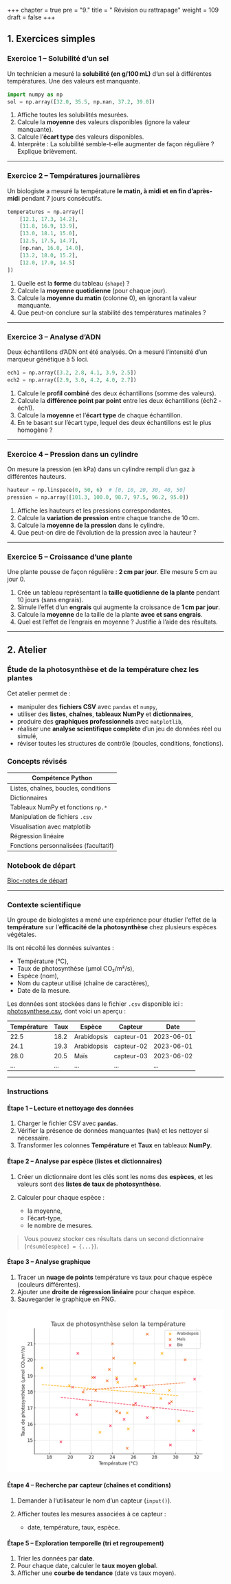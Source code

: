 +++
chapter = true
pre = "9."
title = " Révision ou rattrapage"
weight = 109
draft = false
+++

## 1. Exercices simples

### Exercice 1 – Solubilité d’un sel

Un technicien a mesuré la **solubilité (en g/100 mL)** d’un sel à différentes températures. Une des valeurs est manquante.

```python
import numpy as np
sol = np.array([32.0, 35.5, np.nan, 37.2, 39.0])
```

1. Affiche toutes les solubilités mesurées.
2. Calcule la **moyenne** des valeurs disponibles (ignore la valeur manquante).
3. Calcule l’**écart type** des valeurs disponibles.
4. Interprète : La solubilité semble-t-elle augmenter de façon régulière ? Explique brièvement.

---

### Exercice 2 – Températures journalières

Un biologiste a mesuré la température **le matin, à midi et en fin d’après-midi** pendant 7 jours consécutifs.

```python
temperatures = np.array([
    [12.1, 17.3, 14.2],
    [11.8, 16.9, 13.9],
    [13.0, 18.1, 15.0],
    [12.5, 17.5, 14.7],
    [np.nan, 16.0, 14.0],
    [13.2, 18.0, 15.2],
    [12.0, 17.0, 14.5]
])
```

1. Quelle est la **forme** du tableau (`shape`) ?
2. Calcule la **moyenne quotidienne** (pour chaque jour).
3. Calcule la **moyenne du matin** (colonne 0), en ignorant la valeur manquante.
4. Que peut-on conclure sur la stabilité des températures matinales ?

---

### Exercice 3 – Analyse d’ADN

Deux échantillons d’ADN ont été analysés. On a mesuré l’intensité d’un marqueur génétique à 5 loci.

```python
ech1 = np.array([3.2, 2.8, 4.1, 3.9, 2.5])
ech2 = np.array([2.9, 3.0, 4.2, 4.0, 2.7])
```

1. Calcule le **profil combiné** des deux échantillons (somme des valeurs).
2. Calcule la **différence point par point** entre les deux échantillons (éch2 - éch1).
3. Calcule la **moyenne** et l’**écart type** de chaque échantillon.
4. En te basant sur l’écart type, lequel des deux échantillons est le plus homogène ?

---

### Exercice 4 – Pression dans un cylindre

On mesure la pression (en kPa) dans un cylindre rempli d’un gaz à différentes hauteurs.

```python
hauteur = np.linspace(0, 50, 6)  # [0, 10, 20, 30, 40, 50]
pression = np.array([101.3, 100.0, 98.7, 97.5, 96.2, 95.0])
```

1. Affiche les hauteurs et les pressions correspondantes.
2. Calcule la **variation de pression** entre chaque tranche de 10 cm.
3. Calcule la **moyenne de la pression** dans le cylindre.
4. Que peut-on dire de l’évolution de la pression avec la hauteur ?

---

### Exercice 5 – Croissance d’une plante

Une plante pousse de façon régulière : **2 cm par jour**. Elle mesure 5 cm au jour 0.

1. Crée un tableau représentant la **taille quotidienne de la plante** pendant 10 jours (sans engrais).
2. Simule l’effet d’un **engrais** qui augmente la croissance de **1 cm par jour**.
3. Calcule la **moyenne** de la taille de la plante **avec et sans engrais**.
4. Quel est l’effet de l’engrais en moyenne ? Justifie à l’aide des résultats.

---

## 2. Atelier

### Étude de la photosynthèse et de la température chez les plantes

Cet atelier permet de :

* manipuler des **fichiers CSV** avec `pandas` et `numpy`,
* utiliser des **listes**, **chaînes**, **tableaux NumPy** et **dictionnaires**,
* produire des **graphiques professionnels** avec `matplotlib`,
* réaliser une **analyse scientifique complète** d’un jeu de données réel ou simulé,
* réviser toutes les structures de contrôle (boucles, conditions, fonctions).

### Concepts révisés

| Compétence Python                     |
| ------------------------------------- |
| Listes, chaînes, boucles, conditions  |
| Dictionnaires                         |
| Tableaux NumPy et fonctions `np.*`    |
| Manipulation de fichiers `.csv`       |
| Visualisation avec matplotlib         |
| Régression linéaire                   |
| Fonctions personnalisées (facultatif) |

### Notebook de départ

[Bloc-notes de départ](https://python-a25.netlify.app/blocnotes/atelier_photosynthese_etudiant.ipynb)

---

### Contexte scientifique

Un groupe de biologistes a mené une expérience pour étudier l'effet de la **température** sur l’**efficacité de la photosynthèse** chez plusieurs espèces végétales.

Ils ont récolté les données suivantes :

* Température (°C),
* Taux de photosynthèse (μmol CO₂/m²/s),
* Espèce (nom),
* Nom du capteur utilisé (chaîne de caractères),
* Date de la mesure.

Les données sont stockées dans le fichier `.csv` disponible ici : [photosynthese.csv](./photosynthese.csv), dont voici un aperçu :

| Température | Taux | Espèce      | Capteur    | Date       |
| ----------- | ---- | ----------- | ---------- | ---------- |
| 22.5        | 18.2 | Arabidopsis | capteur-01 | 2023-06-01 |
| 24.1        | 19.3 | Arabidopsis | capteur-02 | 2023-06-01 |
| 28.0        | 20.5 | Maïs        | capteur-03 | 2023-06-02 |
| ...         | ...  | ...         | ...        | ...        |

---

### Instructions

#### Étape 1 – Lecture et nettoyage des données

1. Charger le fichier CSV avec **`pandas`**.
2. Vérifier la présence de données manquantes (`NaN`) et les nettoyer si nécessaire.
3. Transformer les colonnes **Température** et **Taux** en tableaux **NumPy**.

#### Étape 2 – Analyse par espèce (listes et dictionnaires)

1. Créer un dictionnaire dont les clés sont les noms des **espèces**, et les valeurs sont des **listes de taux de photosynthèse**.
2. Calculer pour chaque espèce :

   * la moyenne,
   * l’écart-type,
   * le nombre de mesures.

> Vous pouvez stocker ces résultats dans un second dictionnaire (`résumé[espèce] = {...}`).

#### Étape 3 – Analyse graphique

1. Tracer un **nuage de points** température vs taux pour chaque espèce (couleurs différentes).
2. Ajouter une **droite de régression linéaire** pour chaque espèce.
3. Sauvegarder le graphique en PNG.

![Nuage - régression](./photosynthese_regression.png?width=45vw)

#### Étape 4 – Recherche par capteur (chaînes et conditions)

1. Demander à l’utilisateur le nom d’un capteur (`input()`).
2. Afficher toutes les mesures associées à ce capteur :

   * date, température, taux, espèce.

#### Étape 5 – Exploration temporelle (tri et regroupement)

1. Trier les données par **date**.
2. Pour chaque date, calculer le **taux moyen global**.
3. Afficher une **courbe de tendance** (date vs taux moyen).